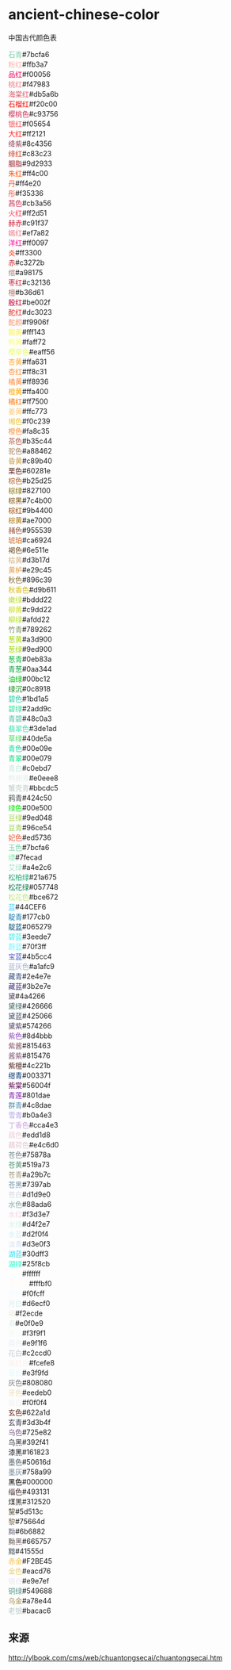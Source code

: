 # ancient-chinese-color
中国古代颜色表

<span style="color:#7bcfa6">石青</span>#7bcfa6<br/>
<span style="color:#ffb3a7">粉红</span>#ffb3a7<br/>
<span style="color:#f00056">品红</span>#f00056<br/>
<span style="color:#f47983">桃红</span>#f47983<br/>
<span style="color:#db5a6b">海棠红</span>#db5a6b<br/>
<span style="color:#f20c00">石榴红</span>#f20c00<br/>
<span style="color:#c93756">樱桃色</span>#c93756<br/>
<span style="color:#f05654">银红</span>#f05654<br/>
<span style="color:#ff2121">大红</span>#ff2121<br/>
<span style="color:#8c4356">绛紫</span>#8c4356<br/>
<span style="color:#c83c23">绯红</span>#c83c23<br/>
<span style="color:#9d2933">胭脂</span>#9d2933<br/>
<span style="color:#ff4c00">朱红</span>#ff4c00<br/>
<span style="color:#ff4e20">丹</span>#ff4e20<br/>
<span style="color:#f35336">彤</span>#f35336<br/>
<span style="color:#cb3a56">茜色</span>#cb3a56<br/>
<span style="color:#ff2d51">火红</span>#ff2d51<br/>
<span style="color:#c91f37">赫赤</span>#c91f37<br/>
<span style="color:#ef7a82">嫣红</span>#ef7a82<br/>
<span style="color:#ff0097">洋红</span>#ff0097<br/>
<span style="color:#ff3300">炎</span>#ff3300<br/>
<span style="color:#c3272b">赤</span>#c3272b<br/>
<span style="color:#a98175">绾</span>#a98175<br/>
<span style="color:#c32136">枣红</span>#c32136<br/>
<span style="color:#b36d61">檀</span>#b36d61<br/>
<span style="color:#be002f">殷红</span>#be002f<br/>
<span style="color:#dc3023">酡红</span>#dc3023<br/>
<span style="color:#f9906f">酡颜</span>#f9906f<br/>
<span style="color:#fff143">鹅黄</span>#fff143<br/>
<span style="color:#faff72">鸭黄</span>#faff72<br/>
<span style="color:#eaff56">樱草色</span>#eaff56<br/>
<span style="color:#ffa631">杏黄</span>#ffa631<br/>
<span style="color:#ff8c31">杏红</span>#ff8c31<br/>
<span style="color:#ff8936">橘黄</span>#ff8936<br/>
<span style="color:#ffa400">橙黄</span>#ffa400<br/>
<span style="color:#ff7500">橘红</span>#ff7500<br/>
<span style="color:#ffc773">姜黄</span>#ffc773<br/>
<span style="color:#f0c239">缃色</span>#f0c239<br/>
<span style="color:#fa8c35">橙色</span>#fa8c35<br/>
<span style="color:#b35c44">茶色</span>#b35c44<br/>
<span style="color:#a88462">驼色</span>#a88462<br/>
<span style="color:#c89b40">昏黄</span>#c89b40<br/>
<span style="color:#60281e">栗色</span>#60281e<br/>
<span style="color:#b25d25">棕色</span>#b25d25<br/>
<span style="color:#827100">棕绿</span>#827100<br/>
<span style="color:#7c4b00">棕黑</span>#7c4b00<br/>
<span style="color:#9b4400">棕红</span>#9b4400<br/>
<span style="color:#ae7000">棕黄</span>#ae7000<br/>
<span style="color:#955539">赭色</span>#955539<br/>
<span style="color:#ca6924">琥珀</span>#ca6924<br/>
<span style="color:#6e511e">褐色</span>#6e511e<br/>
<span style="color:#d3b17d">枯黄</span>#d3b17d<br/>
<span style="color:#e29c45">黄栌</span>#e29c45<br/>
<span style="color:#896c39">秋色</span>#896c39<br/>
<span style="color:#d9b611">秋香色</span>#d9b611<br/>
<span style="color:#bddd22">嫩绿</span>#bddd22<br/>
<span style="color:#c9dd22">柳黄</span>#c9dd22<br/>
<span style="color:#afdd22">柳绿</span>#afdd22<br/>
<span style="color:#789262">竹青</span>#789262<br/>
<span style="color:#a3d900">葱黄</span>#a3d900<br/>
<span style="color:#9ed900">葱绿</span>#9ed900<br/>
<span style="color:#0eb83a">葱青</span>#0eb83a<br/>
<span style="color:#0aa344">青葱</span>#0aa344<br/>
<span style="color:#00bc12">油绿</span>#00bc12<br/>
<span style="color:#0c8918">绿沉</span>#0c8918<br/>
<span style="color:#1bd1a5">碧色</span>#1bd1a5<br/>
<span style="color:#2add9c">碧绿</span>#2add9c<br/>
<span style="color:#48c0a3">青碧</span>#48c0a3<br/>
<span style="color:#3de1ad">翡翠色</span>#3de1ad<br/>
<span style="color:#40de5a">草绿</span>#40de5a<br/>
<span style="color:#00e09e">青色</span>#00e09e<br/>
<span style="color:#00e079">青翠</span>#00e079<br/>
<span style="color:#c0ebd7">青白</span>#c0ebd7<br/>
<span style="color:#e0eee8">鸭卵青</span>#e0eee8<br/>
<span style="color:#bbcdc5">蟹壳青</span>#bbcdc5<br/>
<span style="color:#424c50">鸦青</span>#424c50<br/>
<span style="color:#00e500">绿色</span>#00e500<br/>
<span style="color:#9ed048">豆绿</span>#9ed048<br/>
<span style="color:#96ce54">豆青</span>#96ce54<br/>
<span style="color:#ed5736">妃色</span>#ed5736<br/>
<span style="color:#7bcfa6">玉色</span>#7bcfa6<br/>
<span style="color:#7fecad">缥</span>#7fecad<br/>
<span style="color:#a4e2c6">艾绿</span>#a4e2c6<br/>
<span style="color:#21a675">松柏绿</span>#21a675<br/>
<span style="color:#057748">松花绿</span>#057748<br/>
<span style="color:#bce672">松花色</span>#bce672<br/>
<span style="color:#44CEF6">蓝</span>#44CEF6<br/>
<span style="color:#177cb0">靛青</span>#177cb0<br/>
<span style="color:#065279">靛蓝</span>#065279<br/>
<span style="color:#3eede7">碧蓝</span>#3eede7<br/>
<span style="color:#70f3ff">蔚蓝</span>#70f3ff<br/>
<span style="color:#4b5cc4">宝蓝</span>#4b5cc4<br/>
<span style="color:#a1afc9">蓝灰色</span>#a1afc9<br/>
<span style="color:#2e4e7e">藏青</span>#2e4e7e<br/>
<span style="color:#3b2e7e">藏蓝</span>#3b2e7e<br/>
<span style="color:#4a4266">黛</span>#4a4266<br/>
<span style="color:#426666">黛绿</span>#426666<br/>
<span style="color:#425066">黛蓝</span>#425066<br/>
<span style="color:#574266">黛紫</span>#574266<br/>
<span style="color:#8d4bbb">紫色</span>#8d4bbb<br/>
<span style="color:#815463">紫酱</span>#815463<br/>
<span style="color:#815476">酱紫</span>#815476<br/>
<span style="color:#4c221b">紫檀</span>#4c221b<br/>
<span style="color:#003371">绀青</span>#003371<br/>
<span style="color:#56004f">紫棠</span>#56004f<br/>
<span style="color:#801dae">青莲</span>#801dae<br/>
<span style="color:#4c8dae">群青</span>#4c8dae<br/>
<span style="color:#b0a4e3">雪青</span>#b0a4e3<br/>
<span style="color:#cca4e3">丁香色</span>#cca4e3<br/>
<span style="color:#edd1d8">藕色</span>#edd1d8<br/>
<span style="color:#e4c6d0">藕荷色</span>#e4c6d0<br/>
<span style="color:#75878a">苍色</span>#75878a<br/>
<span style="color:#519a73">苍黄</span>#519a73<br/>
<span style="color:#a29b7c">苍青</span>#a29b7c<br/>
<span style="color:#7397ab">苍黑</span>#7397ab<br/>
<span style="color:#d1d9e0">苍白</span>#d1d9e0<br/>
<span style="color:#88ada6">水色</span>#88ada6<br/>
<span style="color:#f3d3e7">水红</span>#f3d3e7<br/>
<span style="color:#d4f2e7">水绿</span>#d4f2e7<br/>
<span style="color:#d2f0f4">水蓝</span>#d2f0f4<br/>
<span style="color:#d3e0f3">淡青</span>#d3e0f3<br/>
<span style="color:#30dff3">湖蓝</span>#30dff3<br/>
<span style="color:#25f8cb">湖绿</span>#25f8cb<br/>
<span style="color:#ffffff">精白</span>#ffffff<br/>
<span style="color:#fffbf0">像牙白</span>#fffbf0<br/>
<span style="color:#f0fcff">雪白</span>#f0fcff<br/>
<span style="color:#d6ecf0">月白</span>#d6ecf0<br/>
<span style="color:#f2ecde">缟</span>#f2ecde<br/>
<span style="color:#e0f0e9">素</span>#e0f0e9<br/>
<span style="color:#f3f9f1">荼白</span>#f3f9f1<br/>
<span style="color:#e9f1f6">霜色</span>#e9f1f6<br/>
<span style="color:#c2ccd0">花白</span>#c2ccd0<br/>
<span style="color:#fcefe8">鱼肚白</span>#fcefe8<br/>
<span style="color:#e3f9fd">莹白</span>#e3f9fd<br/>
<span style="color:#808080">灰色</span>#808080<br/>
<span style="color:#eedeb0">牙色</span>#eedeb0<br/>
<span style="color:#f0f0f4">铅白</span>#f0f0f4<br/>
<span style="color:#622a1d">玄色</span>#622a1d<br/>
<span style="color:#3d3b4f">玄青</span>#3d3b4f<br/>
<span style="color:#725e82">乌色</span>#725e82<br/>
<span style="color:#392f41">乌黑</span>#392f41<br/>
<span style="color:#161823">漆黑</span>#161823<br/>
<span style="color:#50616d">墨色</span>#50616d<br/>
<span style="color:#758a99">墨灰</span>#758a99<br/>
<span style="color:#000000">黑色</span>#000000<br/>
<span style="color:#493131">缁色</span>#493131<br/>
<span style="color:#312520">煤黑</span>#312520<br/>
<span style="color:#5d513c">黧</span>#5d513c<br/>
<span style="color:#75664d">黎</span>#75664d<br/>
<span style="color:#6b6882">黝</span>#6b6882<br/>
<span style="color:#665757">黝黑</span>#665757<br/>
<span style="color:#41555d">黯</span>#41555d<br/>
<span style="color:#F2BE45">赤金</span>#F2BE45<br/>
<span style="color:#eacd76">金色</span>#eacd76<br/>
<span style="color:#e9e7ef">银白</span>#e9e7ef<br/>
<span style="color:#549688">铜绿</span>#549688<br/>
<span style="color:#a78e44">乌金</span>#a78e44<br/>
<span style="color:#bacac6">老银</span>#bacac6<br/>

## 来源

http://ylbook.com/cms/web/chuantongsecai/chuantongsecai.htm